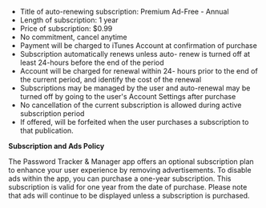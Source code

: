 - Title of auto-renewing subscription: Premium Ad-Free - Annual
- Length of subscription: 1 year
- Price of subscription: $0.99
- No commitment, cancel anytime
- Payment will be charged to iTunes Account at confirmation of purchase
- Subscription automatically renews unless auto- renew is turned off at least 24-hours before the end of the period
- Account will be charged for renewal within 24- hours prior to the end of the current period, and identify the cost of the renewal
- Subscriptions may be managed by the user and auto-renewal may be turned off by going to the user's Account Settings after purchase
- No cancellation of the current subscription is allowed during active subscription period
- If offered, will be forfeited when the user purchases a subscription to that publication.

**Subscription and Ads Policy**

The Password Tracker & Manager app offers an optional subscription plan to enhance your user experience by removing advertisements. 
To disable ads within the app, you can purchase a one-year subscription. This subscription is valid for one year from the date of purchase. 
Please note that ads will continue to be displayed unless a subscription is purchased.

